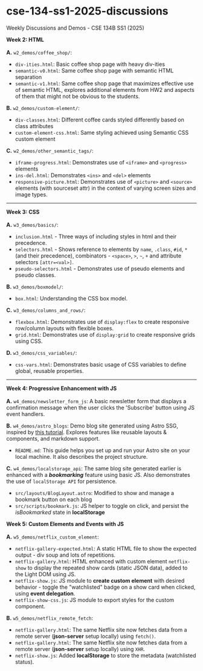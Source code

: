 # cse-134-ss1-2025-discussions
Weekly Discussions and Demos - CSE 134B SS1 (2025)

**Week 2: HTML**<br><br>
**A.** `w2_demos/coffee_shop/`:
- `div-ities.html`: Basic coffee shop page with heavy div-ities
- `semantic-v0.html`: Same coffee shop page with semantic HTML separation
- `semantic-v1.html`: Same coffee shop page that maximizes effective use of semantic HTML, explores additional elements from HW2 and aspects of them that might not be obvious to the students.

**B.** `w2_demos/custom-element/`:
- `div-classes.html`: Different coffee cards styled differently based on class attributes
- `custom-element-css.html`: Same styling achieved using Semantic CSS custom element

**C.** `w2_demos/other_semantic_tags/`:
- `iframe-progress.html`: Demonstrates use of `<iframe>` and `<progress>` elements
- `ins-del.html`: Demonstrates `<ins>` and `<del>` elements
- `responsive-picture.html`: Demonstrates use of `<picture>` and `<source>` elements (with sourceset attr) in the context of varying screen sizes and image types.

---

**Week 3: CSS**<br><br>
**A.** `w3_demos/basics/`:
- `inclusion.html` - Three ways of including styles in html and their precedence.
- `selectors.html` - Shows reference to elements by `name`, `.class`, `#id`, `*` (and their precedence), combinators - `<space>`, `>`, `~`, `+` and attribute selectors `[attr=<val>]`. 
- `pseudo-selectors.html` - Demonstrates use of pseudo elements and pseudo classes.

**B.** `w3_demos/boxmodel/`:
- `box.html`: Understanding the CSS box model.

**C.** `w3_demos/columns_and_rows/`:
- `flexbox.html`: Demonstrates use of `display:flex` to create responsive row/column layouts with flexible boxes.
- `grid.html`: Demonstrates use of `display:grid` to create responsive grids using CSS.

**D.** `w3_demos/css_variables/`:
- `css-vars.html`: Demonstrates basic usage of CSS variables to define global, reusable properties.

---

**Week 4: Progressive Enhancement with JS**<br><br>
**A.** `w4_demos/newsletter_form_js`: A basic newsletter form that displays a confirmation message when the user clicks the 'Subscribe' button using JS event handlers.

**B.** `w4_demos/astro_blogs`: Demo blog site generated using Astro SSG, inspired by [this tutorial](https://docs.astro.build/en/tutorial/0-introduction/). Explores features like reusable layouts & components, and markdown support.
- `README.md`: This guide helps you set up and run your Astro site on your local machine. It also describes the project structure.

**C.** `w4_demos/localstorage_api`: The same blog site generated earlier is enhanced with a **_bookmarking_** feature using basic JS. Also demonstrates the use of `localStorage API` for persistence.
- `src/layouts/BlogLayout.astro`: Modified to show and manage a bookmark button on each blog
- `src/scripts/bookmark.js`: JS helper to toggle on click, and persist the _isBookmarked_ state in **localStorage**

**Week 5: Custom Elements and Events with JS**<br><br>
**A.** `w5_demos/netflix_custom_element`: 
- `netflix-gallery-expected.html`: A static HTML file to show the expected output - div soup and lots of repetitions.
- `netflix-gallery.html`: HTML enhanced with custom element `netflix-show` to display the repeated show cards (static JSON data), added to the Light DOM using JS.
- `netflix-show.js`: JS module to **create custom element** with desired behavior - toggle the "watchlisted" badge on a show card when clicked, using **event delegation**.
- `netflix-show-css.js`: JS module to export styles for the custom component.

**B.** `w5_demos/netflix_remote_fetch`: 
- `netflix-gallery.html`: The same Netflix site now fetches data from a remote server (**json-server** setup locally) using `fetch()`.
- `netflix-gallery.html`: The same Netflix site now fetches data from a remote server (**json-server** setup locally) using `XHR`.
- `netflix-show.js`: Added **localStorage** to store the metadata (watchlisted status).